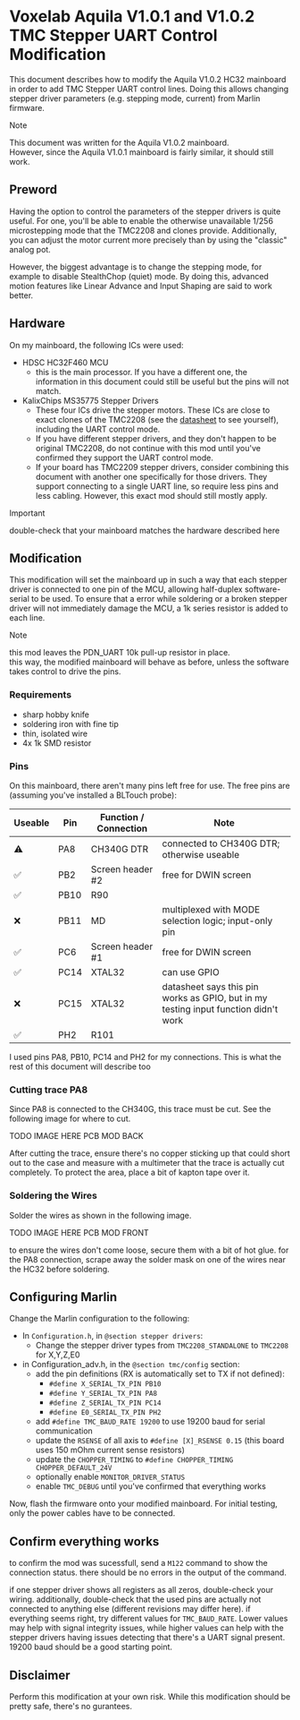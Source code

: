 # Voxelab Aquila V1.0.1 and V1.0.2 TMC Stepper UART Control Modification

This document describes how to modify the Aquila V1.0.2 HC32 mainboard in order to add TMC Stepper UART control lines.
Doing this allows changing stepper driver parameters (e.g. stepping mode, current) from Marlin firmware.


> [!NOTE]
> This document was written for the Aquila V1.0.2 mainboard.   
> However, since the Aquila V1.0.1 mainboard is fairly similar, it should still work.   


## Preword

Having the option to control the parameters of the stepper drivers is quite useful. 
For one, you'll be able to enable the otherwise unavailable 1/256 microstepping mode that the TMC2208 and clones provide.
Additionally, you can adjust the motor current more precisely than by using the "classic" analog pot.


However, the biggest advantage is to change the stepping mode, for example to disable StealthChop (quiet) mode.
By doing this, advanced motion features like Linear Advance and Input Shaping are said to work better.


## Hardware

On my mainboard, the following ICs were used:

- HDSC HC32F460 MCU
  - this is the main processor. If you have a different one, the information in this document could still be useful but the pins will not match.
- KalixChips MS35775 Stepper Drivers 
  - These four ICs drive the stepper motors. These ICs are close to exact clones of the TMC2208 (see the [datasheet](../datasheets/MS35775%20full.pdf) to see yourself), including the UART control mode.
  - If you have different stepper drivers, and they don't happen to be original TMC2208, do not continue with this mod until you've confirmed they support the UART control mode.
  - If your board has TMC2209 stepper drivers, consider combining this document with another one specifically for those drivers. They support connecting to a single UART line, so require less pins and less cabling. However, this exact mod should still mostly apply.


> [!IMPORTANT]
> double-check that your mainboard matches the hardware described here


## Modification

This modification will set the mainboard up in such a way that each stepper driver is connected to one pin of the MCU, allowing half-duplex software-serial to be used.
To ensure that a error while soldering or a broken stepper driver will not immediately damage the MCU, a 1k series resistor is added to each line.

> [!NOTE]
> this mod leaves the PDN_UART 10k pull-up resistor in place.  
> this way, the modified mainboard will behave as before, unless the software takes control to drive the pins.


### Requirements

- sharp hobby knife
- soldering iron with fine tip
- thin, isolated wire
- 4x 1k SMD resistor


### Pins

On this mainboard, there aren't many pins left free for use.
The free pins are (assuming you've installed a BLTouch probe):

Useable | Pin | Function / Connection | Note
-|-|-|-|
⚠️ | PA8 | CH340G DTR | connected to CH340G DTR; otherwise useable
✅ | PB2 | Screen header #2 | free for DWIN screen
✅ | PB10 | R90 |
❌ | PB11 | MD | multiplexed with MODE selection logic; input-only pin
✅ | PC6 | Screen header #1 | free for DWIN screen
✅ | PC14 | XTAL32 | can use GPIO
❌ | PC15 | XTAL32 | datasheet says this pin works as GPIO, but in my testing input function didn't work
✅ | PH2 | R101 |


I used pins PA8, PB10, PC14 and PH2 for my connections.
This is what the rest of this document will describe too


### Cutting trace PA8

Since PA8 is connected to the CH340G, this trace must be cut. 
See the following image for where to cut. 


TODO IMAGE HERE PCB MOD BACK


After cutting the trace, ensure there's no copper sticking up that could short out to the case and measure with a multimeter that the trace is actually cut completely.
To protect the area, place a bit of kapton tape over it.


### Soldering the Wires

Solder the wires as shown in the following image.


TODO IMAGE HERE PCB MOD FRONT


to ensure the wires don't come loose, secure them with a bit of hot glue.
for the PA8 connection, scrape away the solder mask on one of the wires near the HC32 before soldering.


## Configuring Marlin

Change the Marlin configuration to the following:
- In `Configuration.h`, in `@section stepper drivers`:
  - Change the stepper driver types from `TMC2208_STANDALONE` to `TMC2208` for X,Y,Z,E0
- in Configuration_adv.h, in the `@section tmc/config` section:
  - add the pin definitions (RX is automatically set to TX if not defined):
    - `#define X_SERIAL_TX_PIN PB10`
    - `#define Y_SERIAL_TX_PIN PA8`
    - `#define Z_SERIAL_TX_PIN PC14`
    - `#define E0_SERIAL_TX_PIN PH2`
  - add `#define TMC_BAUD_RATE 19200` to use 19200 baud for serial communication
  - update the `RSENSE` of all axis to `#define [X]_RSENSE 0.15` (this board uses 150 mOhm current sense resistors)
  - update the `CHOPPER_TIMING` to `#define CHOPPER_TIMING CHOPPER_DEFAULT_24V`
  - optionally enable `MONITOR_DRIVER_STATUS`
  - enable `TMC_DEBUG` until you've confirmed that everything works


Now, flash the firmware onto your modified mainboard. 
For initial testing, only the power cables have to be connected.


## Confirm everything works

to confirm the mod was sucessfull, send a `M122` command to show the connection status. 
there should be no errors in the output of the command.


if one stepper driver shows all registers as all zeros, double-check your wiring.
additionally, double-check that the used pins are actually not connected to anything else (different revisions may differ here).
if everything seems right, try different values for `TMC_BAUD_RATE`. Lower values may help with signal integrity issues, while higher values can help with the stepper drivers having issues detecting that there's a UART signal present. 19200 baud should be a good starting point.


## Disclaimer

Perform this modification at your own risk.
While this modification should be pretty safe, there's no gurantees.
